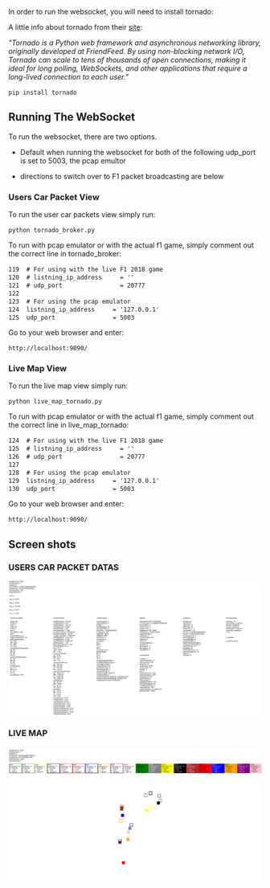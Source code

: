 In order to run the websocket, you will need to install tornado:

A little info about tornado from their [site](https://www.tornadoweb.org/en/stable/):

*"Tornado is a Python web framework and asynchronous networking library, originally developed at FriendFeed. By using non-blocking network I/O, Tornado can scale to tens of thousands of open connections, making it ideal for long polling, WebSockets, and other applications that require a long-lived connection to each user."*


    pip install tornado

## Running The WebSocket

To run the websocket, there are two options.

* Default when running the websocket for both of the following udp_port is set to 5003, the pcap emultor

* directions to switch over to F1 packet broadcasting are below

### Users Car Packet View

To run the user car packets view simply run:

    python tornado_broker.py

To run with pcap emulator or with the actual f1 game, simply comment out the correct line in tornado_broker:

    119  # For using with the live F1 2018 game
    120  # listning_ip_address     = ''
    121  # udp_port                = 20777
    122  
    123  # For using the pcap emulator
    124  listning_ip_address     = '127.0.0.1'
    125  udp_port                = 5003

Go to your web browser and enter:

    http://localhost:9090/


### Live Map View

To run the live map view simply run:

    python live_map_tornado.py

To run with pcap emulator or with the actual f1 game, simply comment out the correct line in live_map_tornado:

    124  # For using with the live F1 2018 game
    125  # listning_ip_address     = ''
    126  # udp_port                = 20777
    127      
    128  # For using the pcap emulator
    129  listning_ip_address     = '127.0.0.1'
    130  udp_port                = 5003

Go to your web browser and enter:

    http://localhost:9090/




## Screen shots
### USERS CAR PACKET DATAS
![MENU](./screenshots/user_car_packet_view.png)

### LIVE MAP
![MENU](./screenshots/live_map_view.png)
